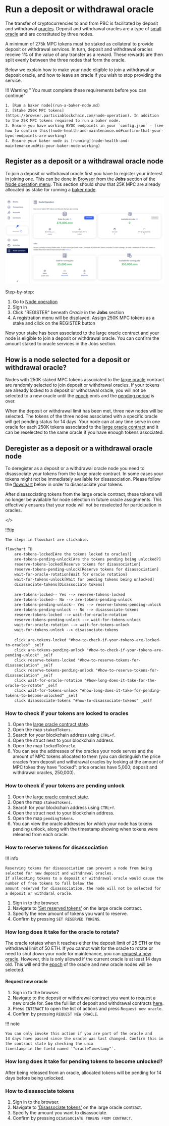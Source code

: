 # Run a deposit or withdrawal oracle

The transfer of cryptocurrencies to and from PBC is facilitated by deposit and withdrawal
[oracles](../pbc-fundamentals/dictionary.md#oracle-node). Deposit and withdrawal oracles are a type
of [small oracle](../pbc-fundamentals/dictionary.md#small-oracle) and are constituted by three
nodes.

A minimum of 275k MPC tokens must be staked as collateral to provide deposit or withdrawal services.
In turn, deposit and withdrawal oracles receive 1% of the value of any transfer as a reward. These
rewards are then split evenly between the three nodes that form the oracle.

Below we explain how to make your node eligible to join a withdrawal or deposit oracle, and how to
leave an oracle if you wish to stop providing the service.

!!! Warning " You must complete these requirements before you can continue"

    1. [Run a baker node](run-a-baker-node.md)
    2. [Stake 250K MPC tokens](https://browser.partisiablockchain.com/node-operation). In addition to the 25K MPC tokens required to run a baker node.
    3. Ensure you have working BYOC endpoints in your `config.json` - [see how to confirm this](node-health-and-maintenance.md#confirm-that-your-byoc-endpoints-are-working)
    4. Ensure your baker node is [running](node-health-and-maintenance.md#is-your-baker-node-working)

## Register as a deposit or a withdrawal oracle node

To join a deposit or withdrawal oracle first you have to register your interest in joining one. This
can be done in [Browser](https://browser.partisiablockchain.com/blocks) from the **Jobs** section of
the [Node operation menu](https://browser.partisiablockchain.com/node-operation). This section
should show that 25K MPC are already allocated as stake for running a
[baker node](../pbc-fundamentals/dictionary.md#baker-node).

![Oracle Node registration](./img/run-a-deposit-or-withdrawal-oracle-node-00.png)

Step-by-step:

1. Go to [Node operation](https://browser.partisiablockchain.com/node-operation)
2. Sign in
3. Click "REGISTER" beneath _Oracle_ in the **Jobs** section
4. A registration menu will be displayed. Assign 250K MPC tokens as a stake and click on the
   REGISTER button

Now your stake has been associated to the large oracle contract and your node is eligible to join a
deposit or withdrawal oracle. You can confirm the amount staked to oracle services in the Jobs
section.

## How is a node selected for a deposit or withdrawal oracle?

Nodes with 250K staked MPC tokens associated to the
[large oracle](../pbc-fundamentals/governance-system-smart-contracts-overview.md#node-operation)
contract are randomly selected to join deposit or withdrawal oracles. If your tokens are already
locked to a deposit or withdrawal oracle, you will not be selected to a new oracle until the
[epoch](../pbc-fundamentals/dictionary.md#epoch) ends and the
[pending period](node-payment-rewards-and-risks.md#how-long-does-it-take-to-retrieve-stakes-from-a-node-service)
is over.

When the deposit or withdrawal limit has been met, three new nodes will be selected. The tokens of
the three nodes associated with a specific oracle will get pending status for 14 days. Your node can
at any time serve in one oracle for each 250K tokens associated to the
[large oracle contract](https://browser.partisiablockchain.com/contracts/04f1ab744630e57fb9cfcd42e6ccbf386977680014/associateTokensToContract)
and it can be reselected to the same oracle if you have enough tokens associated.

## Deregister as a deposit or a withdrawal oracle node

To deregister as a deposit or a withdrawal oracle node you need to disassociate your tokens from the
large oracle contract. In some cases your tokens might not be immediately available for
disassociation. Please follow the
[flowchart](#flowchart-how-to-deregister-as-deposit-or-withdrawal-oracle) below in order to
disassociate your tokens.

After disassociating tokens from the large oracle contract, these tokens will no longer be available
for node selection in future oracle assignments. This effectively ensures that your node will not be
reselected for participation in oracles.

<span id="flowchart-how-to-deregister-as-deposit-or-withdrawal-oracle"></>

!!!tip

    The steps in flowchart are clickable.

```mermaid
flowchart TD
    are-tokens-locked[Are the tokens locked to oracles?]
    are-tokens-pending-unlock[Are the tokens pending being unlocked?]
    reserve-tokens-locked[Reserve tokens for disassociation]
    reserve-tokens-pending-unlock[Reserve tokens for disassociation]
    wait-for-oracle-rotation[Wait for oracle rotation]
    wait-for-tokens-unlock[Wait for pending tokens being unlocked]
    disassociate-tokens[Disassociate tokens]

    are-tokens-locked-- Yes --> reserve-tokens-locked
    are-tokens-locked-- No --> are-tokens-pending-unlock
    are-tokens-pending-unlock-- Yes --> reserve-tokens-pending-unlock
    are-tokens-pending-unlock -- No --> disassociate-tokens
    reserve-tokens-locked --> wait-for-oracle-rotation
    reserve-tokens-pending-unlock --> wait-for-tokens-unlock
    wait-for-oracle-rotation --> wait-for-tokens-unlock
    wait-for-tokens-unlock --> disassociate-tokens

    click are-tokens-locked "#how-to-check-if-your-tokens-are-locked-to-oracles" _self
    click are-tokens-pending-unlock "#how-to-check-if-your-tokens-are-pending-unlock" _self
    click reserve-tokens-locked "#how-to-reserve-tokens-for-disassociation" _self
    click reserve-tokens-pending-unlock "#how-to-reserve-tokens-for-disassociation" _self
    click wait-for-oracle-rotation "#how-long-does-it-take-for-the-oracle-to-rotate" _self
    click wait-for-tokens-unlock "#how-long-does-it-take-for-pending-tokens-to-become-unlocked" _self
    click disassociate-tokens "#how-to-disassociate-tokens" _self
```

### How to check if your tokens are locked to oracles

1. Open the
   [large oracle contract state](https://browser.partisiablockchain.com/contracts/04f1ab744630e57fb9cfcd42e6ccbf386977680014?tab=state).
2. Open the map `stakedTokens`.
3. Search for your blockchain address using `CTRL+f`.
4. Open the struct next to your blockchain address.
5. Open the map `lockedToOracle`.
6. You can see the addresses of the oracles your node serves and the amount of MPC tokens allocated
   to them (you can distinguish the price oracles from deposit and withdrawal oracles by looking at
   the amount of MPC tokes they have "locked": price oracles have 5,000; deposit and withdrawal
   oracles, 250,000).

### How to check if your tokens are pending unlock

1. Open the
   [large oracle contract state](https://browser.partisiablockchain.com/contracts/04f1ab744630e57fb9cfcd42e6ccbf386977680014?tab=state).
2. Open the map `stakedTokens`.
3. Search for your blockchain address using `CTRL+f`.
4. Open the struct next to your blockchain address.
5. Open the map `pendingTokens`.
6. You can view the oracle addresses for which your node has tokens pending unlock, along with the timestamp showing when tokens were released from each oracle.

### How to reserve tokens for disassociation

!!! info

    Reserving tokens for disassociation can prevent a node from being selected for new deposit and withdrawal oracles.
    If allocating tokens to a deposit or withdrawal oracle would cause the number of free tokens to fall below the
    amount reserved for disassociation, the node will not be selected for a deposit or withdaral oracle.

1. Sign in to the browser.
2. Navigate to
   [ 'Set reserved tokens'](https://browser.partisiablockchain.com/contracts/04f1ab744630e57fb9cfcd42e6ccbf386977680014/setReservedTokens)
   on the large oracle contract.
3. Specify the new amount of tokens you want to reserve.
4. Confirm by pressing `SET RESERVED TOKENS`.

### How long does it take for the oracle to rotate?

The oracle rotates when it reaches either the deposit limit of 25 ETH or the withdrawal limit of 50
ETH. If you cannot wait for the oracle to rotate or need to shut down your node for maintenance,
you can [request a new oracle](#request-new-oracle). However, this is only allowed if the current oracle is at least 14 days old.
This will end the [epoch](../pbc-fundamentals/dictionary.md#epoch) of the oracle and
new oracle nodes will be selected.

#### Request new oracle

1. Sign in to the browser.
2. Navigate to the deposit or withdrawal contract you want to request a new oracle for. See the full
   list of deposit and withdrawal contracts
   [here](../pbc-fundamentals/byoc/bridging-byoc-by-sending-transactions.md#bridgeable-coins-on-mainnet).
3. Press `INTERACT` to open the list of actions and press `Request new oracle`.
4. Confirm by pressing `REQUEST NEW ORACLE`.

!!! note

    You can only invoke this action if you are part of the oracle and
    14 days have passed since the oracle was last changed. Confirm this in the contract state by checking the unix
    timestamp in the field named `"oracleTimestamp"`.

### How long does it take for pending tokens to become unlocked?

After being released from an oracle, allocated tokens will be pending for 14 days before being
unlocked.

### How to disassociate tokens

1. Sign in to the browser.
2. Navigate to
   ['Disassociate tokens'](https://browser.partisiablockchain.com/contracts/04f1ab744630e57fb9cfcd42e6ccbf386977680014/disassociateTokensFromContract)
   on the large oracle contract.
3. Specify the amount you want to disassociate.
4. Confirm by pressing `DISASSOCIATE TOKENS FROM CONTRACT`.
